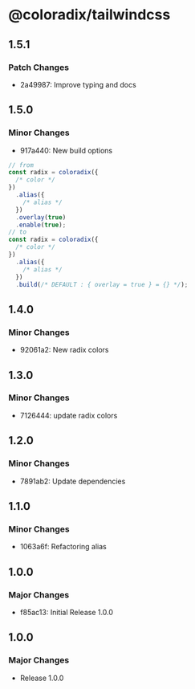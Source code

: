 # @coloradix/tailwindcss

## 1.5.1

### Patch Changes

- 2a49987: Improve typing and docs

## 1.5.0

### Minor Changes

- 917a440: New build options

```typescript
// from
const radix = coloradix({
  /* color */
})
  .alias({
    /* alias */
  })
  .overlay(true)
  .enable(true);
// to
const radix = coloradix({
  /* color */
})
  .alias({
    /* alias */
  })
  .build(/* DEFAULT : { overlay = true } = {} */);
```

## 1.4.0

### Minor Changes

- 92061a2: New radix colors

## 1.3.0

### Minor Changes

- 7126444: update radix colors

## 1.2.0

### Minor Changes

- 7891ab2: Update dependencies

## 1.1.0

### Minor Changes

- 1063a6f: Refactoring alias

## 1.0.0

### Major Changes

- f85ac13: Initial Release 1.0.0

## 1.0.0

### Major Changes

- Release 1.0.0
